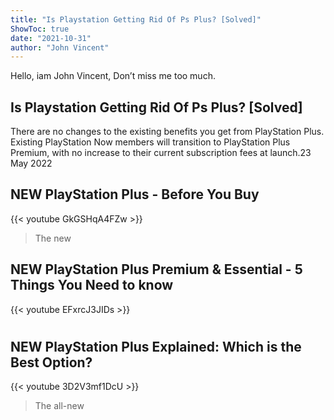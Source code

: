 ```yaml
---
title: "Is Playstation Getting Rid Of Ps Plus? [Solved]"
ShowToc: true 
date: "2021-10-31"
author: "John Vincent" 
---
```


Hello, iam John Vincent, Don’t miss me too much.
## Is Playstation Getting Rid Of Ps Plus? [Solved]
There are no changes to the existing benefits you get from PlayStation Plus. Existing PlayStation Now members will transition to PlayStation Plus Premium, with no increase to their current subscription fees at launch.23 May 2022

## NEW PlayStation Plus - Before You Buy
{{< youtube GkGSHqA4FZw >}}
>The new 

## NEW PlayStation Plus Premium & Essential - 5 Things You Need to know
{{< youtube EFxrcJ3JIDs >}}
>#

## NEW PlayStation Plus Explained: Which is the Best Option?
{{< youtube 3D2V3mf1DcU >}}
>The all-new 

